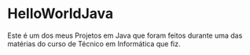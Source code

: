 # HelloWorldJava
Este é um dos meus Projetos em Java que foram feitos durante uma das matérias do curso de Técnico em Informática que fiz. 
